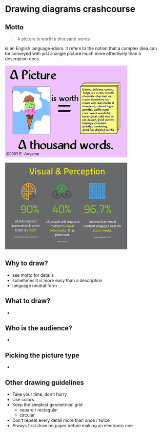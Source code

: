 # Drawing diagrams crashcourse

## Motto

> A picture is worth a thousand words

is an English language-idiom. It refers to the notion that a complex idea can be conveyed with just a single picture much more effectively than a description does.

![A picture is worth a thousand words](pictures/pic-thousand-words.jpg)

![Visual form and it's perception](pictures/the-power-of-visual-content.jpg)

## Why to draw?

 * see motto for details
 * sometimes it is more easy than a description
 * language neutral form

## What to draw?

 * 

## Who is the audience?

 * 

## Picking the picture type

 * 
 
## Other drawing guidelines

 * Take your time, don't hurry
 * Use colors
 * Keep the simplest geometrical grid
   * square / rectagular
   * circular
 * Don't repeat every detail more than once / twice
 * Always first draw on paper before making an electronic one
